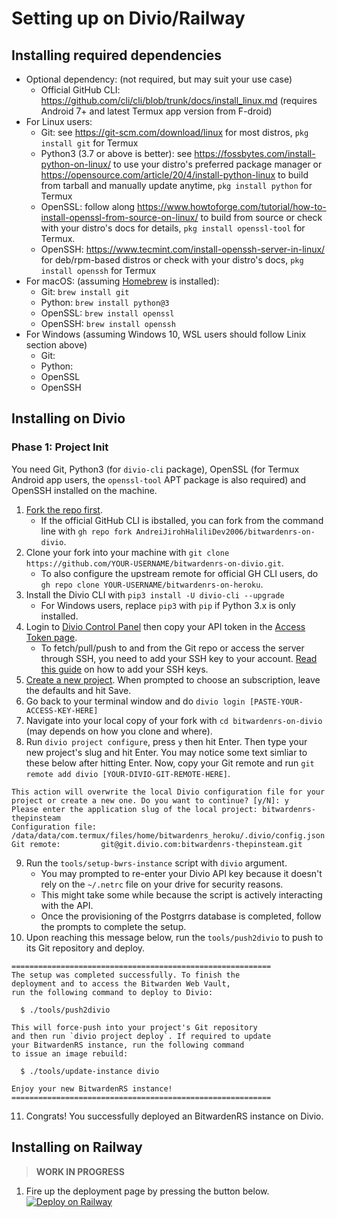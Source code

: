 # Setting up on Divio/Railway

## Installing required dependencies

* Optional dependency: (not required, but may suit your use case)
  * Official GitHub CLI: <https://github.com/cli/cli/blob/trunk/docs/install_linux.md> (requires Android 7+ and latest Termux app version from F-droid)
* For Linux users:
  * Git: see <https://git-scm.com/download/linux> for most distros, `pkg install git` for Termux
  * Python3 (3.7 or above is better): see <https://fossbytes.com/install-python-on-linux/> to use your distro's preferred package manager or <https://opensource.com/article/20/4/install-python-linux> to build from tarball and manually update anytime, `pkg install python` for Termux
  * OpenSSL: follow along <https://www.howtoforge.com/tutorial/how-to-install-openssl-from-source-on-linux/> to build from source or check with your distro's docs for details, `pkg install openssl-tool` for Termux.
  * OpenSSH: <https://www.tecmint.com/install-openssh-server-in-linux/> for deb/rpm-based distros or check with your distro's docs, `pkg install openssh` for Termux
* For macOS: (assuming [Homebrew](https://docs.brew.sh/Installation) is installed):
  * Git: `brew install git`
  * Python: `brew install python@3`
  * OpenSSL: `brew install openssl`
  * OpenSSH: `brew install openssh`
* For Windows (assuming Windows 10, WSL users should follow Linix section above)
  * Git:
  * Python:
  * OpenSSL
  * OpenSSH

## Installing on Divio

### Phase 1: Project Init

You need Git, Python3 (for `divio-cli` package), OpenSSL (for Termux Android app users,
the `openssl-tool` APT package is also required) and OpenSSH installed on the machine.

1. [Fork the repo first](https://github.com/AndreiJirohHaliliDev2006/bitwardenrs-on-divio/fork).
   * If the official GitHub CLI is ibstalled, you can fork from the command line with `gh repo fork AndreiJirohHaliliDev2006/bitwardenrs-on-divio`.
2. Clone your fork into your machine with `git clone https://github.com/YOUR-USERNAME/bitwardenrs-on-divio.git`.
   * To also configure the upstream remote for official GH CLI users, do `gh repo clone YOUR-USERNAME/bitwardenrs-on-heroku`.
3. Install the Divio CLI with `pip3 install -U divio-cli --upgrade`
   * For Windows users, replace `pip3` with `pip` if Python 3.x is only installed.
4. Login to [Divio Control Panel](https://control.divio.com) then copy your API token in the [Access Token page](https://control.divio.com/account/desktop-app/access-token/).
   * To fetch/pull/push to and from the Git repo or access the server through SSH, you need to add your SSH key to your account. [Read this guide](https://support.divio.com/how-to/setup-ssh-key/) on how to add your SSH keys.
5. [Create a new project](https://control.divio.com/control/project/create/). When prompted to choose an subscription, leave the defaults and hit Save.
6. Go back to your terminal window and do `divio login [PASTE-YOUR-ACCESS-KEY-HERE]`
7. Navigate into your local copy of your fork with `cd bitwardenrs-on-divio` (may depends on how you clone and where).
8. Run `divio project configure`, press `y` then hit Enter. Then type your new project's slug and hit Enter.
You may notice some text simliar to these below after hitting Enter.
Now, copy your Git remote and run `git remote add divio [YOUR-DIVIO-GIT-REMOTE-HERE]`.
```
This action will overwrite the local Divio configuration file for your project or create a new one. Do you want to continue? [y/N]: y
Please enter the application slug of the local project: bitwardenrs-thepinsteam
Configuration file: /data/data/com.termux/files/home/bitwardenrs_heroku/.divio/config.json
Git remote:         git@git.divio.com:bitwardenrs-thepinsteam.git
```
9. Run the `tools/setup-bwrs-instance` script with `divio` argument.
   * You may prompted to re-enter your Divio API key because it doesn't rely on the `~/.netrc` file on your drive for security reasons.
   * This might take some while because the script is actively interacting with the API.
   * Once the provisioning of the Postgrrs database is completed, follow the prompts to complete the setup.
10. Upon reaching this message below, run the `tools/push2divio` to push to its Git repository and deploy.

```
==========================================================
The setup was completed successfully. To finish the
deployment and to access the Bitwarden Web Vault,
run the following command to deploy to Divio:

  $ ./tools/push2divio

This will force-push into your project's Git repository
and then run `divio project deploy`. If required to update
your BitwardenRS instance, run the following command
to issue an image rebuild:

  $ ./tools/update-instance divio

Enjoy your new BitwardenRS instance!
==========================================================
```

11. Congrats! You successfully deployed an BitwardenRS instance
on Divio.

## Installing on Railway

> **WORK IN PROGRESS**

1. Fire up the deployment page by pressing the button below.
[![Deploy on Railway](https://railway.app/button.svg)](https://railway.app/new?template=https%3A%2F%2Fgithub.com%2FAndreiJirohHaliliDev2006%2Fbitwardenrs-on-divio&plugins=postgresql&envs=RAILWAY%2CDOMAIN%2CADMIN_TOKEN%2CENABLE_ADMIN%2CSMTP_FROM&optionalEnvs=DOMAIN%2CADMIN_TOKEN&RAILWAYDesc=Special+env+var+for+error+messages+and+logs&DOMAINDesc=If+using+custom+domain%2C+please+fill+it+with+the+https%3A%2F%2F+prefix.+%28e.g.+https%3A%2F%2Fvault.madebythepins.tk%29+Otherwise%2C+leave+it+blank&ADMIN_TOKENDesc=If+enabled%2C+enter+a+new%2C+uqinue+password.+Generate+with+%27openssl+rand+-base64+48%27+or+Bitwarden%27s+password+generator.&ENABLE_ADMINDesc=Set+to+true+to+enable%2C+otherwise+set+to+false.&RAILWAYDefault=true)
